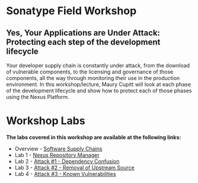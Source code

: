 # Sonatype Field Workshop

## Yes, Your Applications are Under Attack: Protecting each step of the development lifecycle

Your developer supply chain is constantly under attack, from the download of vulnerable components, to the licensing and governance of those components, all the way through monitoring their use in the production environment. In this workshop/lecture, Maury Cupitt will look at each phase of the development lifecycle and show how to protect each of those phases using the Nexus Platform.

# Workshop Labs

**The labs covered in this workshop are available at the following links:**

* Overview - [Software Supply Chains](./supply-chain-basics.md)
* Lab 1 - [Nexus Repository Manager](./repo-manager.md)
* Lab 2 - [Attack #1 - Dependency Confusion](./dep-confusion.md)
* Lab 3 - [Attack #2 - Removal of Upstream Source](./upstream-removal.md)
* Lab 4 - [Attack #3 - Known Vulnerabilities](./known-vulns.md)
